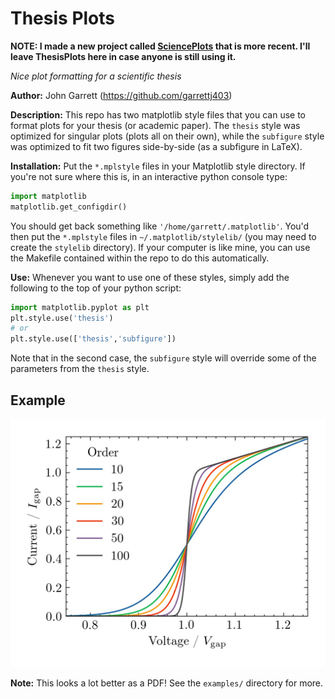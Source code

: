Thesis Plots
============

**NOTE: I made a new project called [SciencePlots](https://github.com/garrettj403/SciencePlots) that is more recent. I'll leave ThesisPlots here in case anyone is still using it.**

*Nice plot formatting for a scientific thesis* 

**Author:** John Garrett (https://github.com/garrettj403)

**Description:** This repo has two matplotlib style files that you can use to format plots for your thesis (or academic paper). The ``thesis`` style was optimized for singular plots (plots all on their own), while the ``subfigure`` style was optimized to fit two figures side-by-side (as a subfigure in LaTeX).

**Installation:** Put the ``*.mplstyle`` files in your Matplotlib style directory. If you're not sure where this is, in an interactive python console type:

```python
import matplotlib
matplotlib.get_configdir()
```

You should get back something like ``'/home/garrett/.matplotlib'``. You'd then put the ``*.mplstyle`` files in ``~/.matplotlib/stylelib/`` (you may need to create the ``stylelib`` directory). If your computer is like mine, you can use the Makefile contained within the repo to do this automatically.

**Use:** Whenever you want to use one of these styles, simply add the following to the top of your python script:

```python
import matplotlib.pyplot as plt 
plt.style.use('thesis')
# or
plt.style.use(['thesis','subfigure'])
```
Note that in the second case, the ``subfigure`` style will override some of the parameters from the ``thesis`` style.

Example
-------

![alt text](examples/figures/fig1.jpg)

**Note:** This looks a lot better as a PDF! See the ``examples/`` directory for more.
